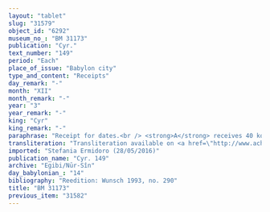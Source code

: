 ```yaml
---
layout: "tablet"
slug: "31579"
object_id: "6292"
museum_no_: "BM 31173"
publication: "Cyr."
text_number: "149"
period: "Each"
place_of_issue: "Babylon city"
type_and_content: "Receipts"
day_remark: "-"
month: "XII"
month_remark: "-"
year: "3"
year_remark: "-"
king: "Cyr"
king_remark: "-"
paraphrase: "Receipt for dates.<br /> <strong>A</strong> receives 40 kor (c. 7,200 l) of dates on <strong>C</strong>&rsquo;s orders (<em>ina na</em><em>&scaron;parti</em>) from <strong>B1</strong> and <strong>B2</strong>, who were sent (<em>mār &scaron;ipri</em>) by <strong>C</strong>. The dates are part of his father&rsquo;s claim (<em>ra&scaron;ūtu</em>) against <strong>C</strong>. The parties to the contract have taken one copy of the document each, in order to make sure that this agreement will not be changed. Names of 1 witness and the scribe.<br /> &nbsp;<br /> <strong>A </strong>= Marduk-rēmanni/Iddin-Marduk/Nūr-S&icirc;n; <strong>B1</strong> = Tabn&ecirc;a, messenger of <strong>C</strong>; <strong>B2</strong> = Madān-ahu-iddin, messenger of <strong>C</strong>; <strong>C</strong> = Rēmutu/Nab&ucirc;-rēhti-uṣur; <strong>D </strong>= Iddin-Marduk/Iqī&scaron;āya//Nūr-S&icirc;n"
transliteration: "Transliteration available on <a href=\"http://www.achemenet.com/fr/item/?/sources-textuelles/textes-par-langues-et-ecritures/babylonien/autres-archives-privees/1668501\" target=\"_blank\">Achemenet</a>"
imported: "Stefania Ermidoro (28/05/2016)"
publication_name: "Cyr. 149"
archive: "Egibi/Nūr-Sîn"
day_babylonian_: "14"
bibliography: "Reedition: Wunsch 1993, no. 290"
title: "BM 31173"
previous_item: "31582"
---
```


